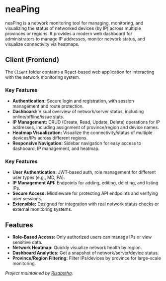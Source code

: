 # neaPing

neaPing is a network monitoring tool for managing, monitoring, and visualizing the status of networked devices (by IP) across multiple provinces or regions. It provides a modern web dashboard for administrators to manage IP addresses, monitor network status, and visualize connectivity via heatmaps.



## Client (Frontend)

The `Client` folder contains a React-based web application for interacting with the network monitoring system.

### Key Features

- **Authentication:** Secure login and registration, with session management and route protection.
- **Dashboard:** Visual overview of network/server status, including online/offline/issue stats.
- **IP Management:** CRUD (Create, Read, Update, Delete) operations for IP addresses, including assignment of province/region and device names.
- **Heatmap Visualization:** Visualize the connectivity/status of multiple devices/IPs across different regions.
- **Responsive Navigation:** Sidebar navigation for easy access to dashboard, IP management, and heatmap.


### Key Features

- **User Authentication:** JWT-based auth, role management for different user types (e.g., MD, PA).
- **IP Management API:** Endpoints for adding, editing, deleting, and listing IPs.
- **Secure Access:** Middleware for protecting API endpoints and verifying user sessions.
- **Extensible:** Designed for integration with real network status checks or external monitoring systems.


## Features

- **Role-Based Access:** Only authorized users can manage IPs or view sensitive data.
- **Network Heatmap:** Quickly visualize network health by region.
- **Dashboard Analytics:** Get a snapshot of network/server/device status.
- **Province/Region Filtering:** Filter IPs/devices by province for large-scale monitoring.





*Project maintained by [Risabstha](https://github.com/Risabstha).*
